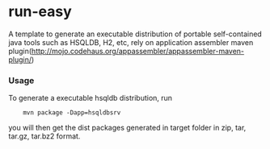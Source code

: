 run-easy
========

A template to generate an executable distribution of portable self-contained java tools such as HSQLDB, H2, etc, rely on application assembler maven plugin(http://mojo.codehaus.org/appassembler/appassembler-maven-plugin/)
### Usage

To generate a executable hsqldb distribution, run

        mvn package -Dapp=hsqldbsrv
                        
you will then get the dist packages generated in target folder in zip, tar, tar.gz, tar.bz2 format.
